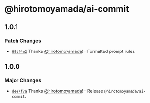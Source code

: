 # @hirotomoyamada/ai-commit

## 1.0.1

### Patch Changes

- [`891f4a2`](https://github.com/hirotomoyamada/ai-commit/commit/891f4a29eebd58ab8d67c5781c6ef5cb5e03ced8) Thanks [@hirotomoyamada](https://github.com/hirotomoyamada)! - Formatted prompt rules.

## 1.0.0

### Major Changes

- [`dee7f7a`](https://github.com/hirotomoyamada/ai-commit/commit/dee7f7a0452fb44673867905c1c9b4ea01027893) Thanks [@hirotomoyamada](https://github.com/hirotomoyamada)! - Release `@hirotomoyamada/ai-commit`.
